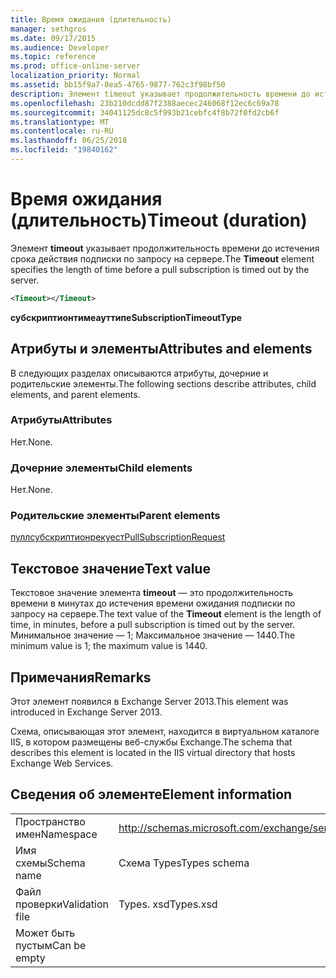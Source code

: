 ```yaml
---
title: Время ожидания (длительность)
manager: sethgros
ms.date: 09/17/2015
ms.audience: Developer
ms.topic: reference
ms.prod: office-online-server
localization_priority: Normal
ms.assetid: bb15f9a7-8ea5-4765-9877-762c3f98bf50
description: Элемент timeout указывает продолжительность времени до истечения срока действия подписки по запросу на сервере.
ms.openlocfilehash: 23b210dcdd87f2388aecec246068f12ec6c69a78
ms.sourcegitcommit: 34041125dc8c5f993b21cebfc4f8b72f0fd2cb6f
ms.translationtype: MT
ms.contentlocale: ru-RU
ms.lasthandoff: 06/25/2018
ms.locfileid: "19840162"
---
```

# <a name="timeout-duration"></a><span data-ttu-id="ac1bc-103">Время ожидания (длительность)</span><span class="sxs-lookup"><span data-stu-id="ac1bc-103">Timeout (duration)</span></span>

<span data-ttu-id="ac1bc-104">Элемент **timeout** указывает продолжительность времени до истечения срока действия подписки по запросу на сервере.</span><span class="sxs-lookup"><span data-stu-id="ac1bc-104">The **Timeout** element specifies the length of time before a pull subscription is timed out by the server.</span></span> 
  
```XML
<Timeout></Timeout>
```

 <span data-ttu-id="ac1bc-105">**субскриптионтимеауттипе**</span><span class="sxs-lookup"><span data-stu-id="ac1bc-105">**SubscriptionTimeoutType**</span></span>
## <a name="attributes-and-elements"></a><span data-ttu-id="ac1bc-106">Атрибуты и элементы</span><span class="sxs-lookup"><span data-stu-id="ac1bc-106">Attributes and elements</span></span>

<span data-ttu-id="ac1bc-107">В следующих разделах описываются атрибуты, дочерние и родительские элементы.</span><span class="sxs-lookup"><span data-stu-id="ac1bc-107">The following sections describe attributes, child elements, and parent elements.</span></span>
  
### <a name="attributes"></a><span data-ttu-id="ac1bc-108">Атрибуты</span><span class="sxs-lookup"><span data-stu-id="ac1bc-108">Attributes</span></span>

<span data-ttu-id="ac1bc-109">Нет.</span><span class="sxs-lookup"><span data-stu-id="ac1bc-109">None.</span></span>
  
### <a name="child-elements"></a><span data-ttu-id="ac1bc-110">Дочерние элементы</span><span class="sxs-lookup"><span data-stu-id="ac1bc-110">Child elements</span></span>

<span data-ttu-id="ac1bc-111">Нет.</span><span class="sxs-lookup"><span data-stu-id="ac1bc-111">None.</span></span>
  
### <a name="parent-elements"></a><span data-ttu-id="ac1bc-112">Родительские элементы</span><span class="sxs-lookup"><span data-stu-id="ac1bc-112">Parent elements</span></span>

[<span data-ttu-id="ac1bc-113">пуллсубскриптионрекуест</span><span class="sxs-lookup"><span data-stu-id="ac1bc-113">PullSubscriptionRequest</span></span>](pullsubscriptionrequest.md)
  
## <a name="text-value"></a><span data-ttu-id="ac1bc-114">Текстовое значение</span><span class="sxs-lookup"><span data-stu-id="ac1bc-114">Text value</span></span>

<span data-ttu-id="ac1bc-115">Текстовое значение элемента **timeout** — это продолжительность времени в минутах до истечения времени ожидания подписки по запросу на сервере.</span><span class="sxs-lookup"><span data-stu-id="ac1bc-115">The text value of the **Timeout** element is the length of time, in minutes, before a pull subscription is timed out by the server.</span></span> <span data-ttu-id="ac1bc-116">Минимальное значение — 1; Максимальное значение — 1440.</span><span class="sxs-lookup"><span data-stu-id="ac1bc-116">The minimum value is 1; the maximum value is 1440.</span></span> 
  
## <a name="remarks"></a><span data-ttu-id="ac1bc-117">Примечания</span><span class="sxs-lookup"><span data-stu-id="ac1bc-117">Remarks</span></span>

<span data-ttu-id="ac1bc-118">Этот элемент появился в Exchange Server 2013.</span><span class="sxs-lookup"><span data-stu-id="ac1bc-118">This element was introduced in Exchange Server 2013.</span></span>
  
<span data-ttu-id="ac1bc-119">Схема, описывающая этот элемент, находится в виртуальном каталоге IIS, в котором размещены веб-службы Exchange.</span><span class="sxs-lookup"><span data-stu-id="ac1bc-119">The schema that describes this element is located in the IIS virtual directory that hosts Exchange Web Services.</span></span>
  
## <a name="element-information"></a><span data-ttu-id="ac1bc-120">Сведения об элементе</span><span class="sxs-lookup"><span data-stu-id="ac1bc-120">Element information</span></span>

|||
|:-----|:-----|
|<span data-ttu-id="ac1bc-121">Пространство имен</span><span class="sxs-lookup"><span data-stu-id="ac1bc-121">Namespace</span></span>  <br/> |http://schemas.microsoft.com/exchange/services/2006/types  <br/> |
|<span data-ttu-id="ac1bc-122">Имя схемы</span><span class="sxs-lookup"><span data-stu-id="ac1bc-122">Schema name</span></span>  <br/> |<span data-ttu-id="ac1bc-123">Схема Types</span><span class="sxs-lookup"><span data-stu-id="ac1bc-123">Types schema</span></span>  <br/> |
|<span data-ttu-id="ac1bc-124">Файл проверки</span><span class="sxs-lookup"><span data-stu-id="ac1bc-124">Validation file</span></span>  <br/> |<span data-ttu-id="ac1bc-125">Types. xsd</span><span class="sxs-lookup"><span data-stu-id="ac1bc-125">Types.xsd</span></span>  <br/> |
|<span data-ttu-id="ac1bc-126">Может быть пустым</span><span class="sxs-lookup"><span data-stu-id="ac1bc-126">Can be empty</span></span>  <br/> ||
   

